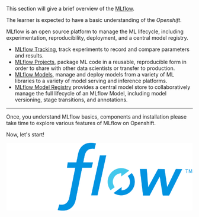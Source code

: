 This section will give a brief overview of the [MLflow](https://mlflow.org/).

The learner is expected to have a basic understanding of the *Openshift*. 

MLflow is an open source platform to manage the ML lifecycle, including experimentation, reproducibility, deployment, and a central model registry.
- [MLflow Tracking](https://mlflow.org/docs/latest/tracking.html#tracking), track experiments to record and compare parameters and results.
- [MLflow Projects](https://mlflow.org/docs/latest/projects.html#projects), package ML code in a reusable, reproducible form in order to share with other data scientists or transfer to production.
- [MLflow Models](https://mlflow.org/docs/latest/models.html#models), manage and deploy models from a variety of ML libraries to a variety of model serving and inference platforms.
- [MLflow Model Registry](https://mlflow.org/docs/latest/model-registry.html#registry) provides a central model store to collaboratively manage the full lifecycle of an MLflow Model, including model versioning, stage transitions, and annotations. 

---

Once, you understand MLflow basics, components and installation please take time to explore various features of MLflow on Openshift.

Now, let's start!

![MLflow](assets/MLflow-logo-final-white-TM.png) 